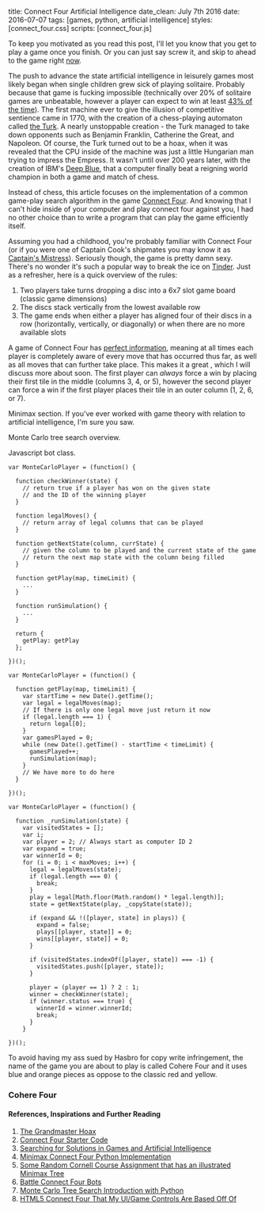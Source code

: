 title: Connect Four Artificial Intelligence
date_clean: July 7th 2016
date: 2016-07-07
tags: [games, python, artificial intelligence]
styles: [connect_four.css]
scripts: [connect_four.js]

To keep you motivated as you read this post, I'll let you know that you get to play a game once you finish. Or you can just say screw it, and skip to ahead to the game right [now](#game-title).

The push to advance the state artificial intelligence in leisurely games most likely began when single children grew sick of playing solitaire. Probably because that game is fucking impossible (technically over 20% of solitaire games are unbeatable, however a player can expect to win at least [43% of the time](http://www.jupiterscientific.org/sciinfo/KlondikeSolitaireReport.html)). The first machine ever to give the illusion of competitive sentience came in 1770, with the creation of a chess-playing automaton called [the Turk](https://en.wikipedia.org/wiki/The_Turk). A nearly unstoppable creation - the Turk managed to take down opponents such as Benjamin Franklin, Catherine the Great, and Napoleon. Of course, the Turk turned out to be a hoax, when it was revealed that  the CPU inside of the machine was just a little Hungarian man trying to impress the Empress. It wasn't until over 200 years later, with the creation of IBM's [Deep Blue](https://en.wikipedia.org/wiki/Deep_Blue_(chess_computer)), that a computer finally beat a reigning world champion in both a game and match of chess.

Instead of chess, this article focuses on the implementation of a common game-play search algorithm in the game [Connect Four](https://en.wikipedia.org/wiki/Connect_Four). And knowing that I can't hide inside of your computer and play connect four against you, I had no other choice than to write a program that can play the game efficiently itself.

Assuming you had a childhood, you're probably familiar with Connect Four (or if you were one of Captain Cook's shipmates you may know it as [Captain's Mistress](http://www.tradgames.org.uk/games/Four-in-a-row.htm)). Seriously though, the game is pretty damn sexy. There's no wonder it's such a popular way to break the ice on [Tinder](https://www.google.com/search?q=connect+four&espv=2&biw=1920&bih=958&source=lnms&tbm=isch&sa=X&ved=0ahUKEwi_hfGlufvNAhWRdSYKHROeC8YQ_AUIBigB#tbm=isch&q=connect+four+tinder). Just as a refresher, here is a quick overview of the rules:

1. Two players take turns dropping a disc into a 6x7 slot game board (classic game dimensions)
2. The discs stack vertically from the lowest available row
3. The game ends when either a player has aligned four of their discs in a row (horizontally, vertically, or diagonally) or when there are no more available slots

A game of Connect Four has [perfect information](https://en.wikipedia.org/wiki/Perfect_information), meaning at all times each player is completely aware of every move that has occurred thus far, as well as all moves that can further take place. This makes it a great , which I will discuss more about soon. The first player can _always_ force a win by placing their first tile in the middle (columns 3, 4, or 5), however the second player can force a win if the first player places their tile in an outer column (1, 2, 6, or 7).

Minimax section. If you've ever worked with game theory with relation to artificial intelligence, I'm sure you saw.

Monte Carlo tree search overview.

Javascript bot class.

<pre class="get-away"><code class="language-javascript">var MonteCarloPlayer = (function() {

  function checkWinner(state) {
    // return true if a player has won on the given state
    // and the ID of the winning player
  }
  
  function legalMoves() {
    // return array of legal columns that can be played
  }
  
  function getNextState(column, currState) {
    // given the column to be played and the current state of the game
    // return the next map state with the column being filled
  }

  function getPlay(map, timeLimit) {
    ...
  }

  function runSimulation() {
    ...
  }

  return {
    getPlay: getPlay
  };

})();
</code></pre>

<pre class="get-away"><code class="language-javascript">var MonteCarloPlayer = (function() {

  function getPlay(map, timeLimit) {
    var startTime = new Date().getTime();
    var legal = legalMoves(map);
    // If there is only one legal move just return it now
    if (legal.length === 1) {
      return legal[0];
    }
    var gamesPlayed = 0;
    while (new Date().getTime() - startTime < timeLimit) {
      gamesPlayed++;
      runSimulation(map);
    }
    // We have more to do here
  }

})();
</code></pre>

<pre class="get-away"><code class="language-javascript">var MonteCarloPlayer = (function() {

  function _runSimulation(state) {
    var visitedStates = [];
    var i;
    var player = 2; // Always start as computer ID 2
    var expand = true;
    var winnerId = 0;
    for (i = 0; i < maxMoves; i++) {
      legal = legalMoves(state);
      if (legal.length === 0) {
        break;
      }
      play = legal[Math.floor(Math.random() * legal.length)];
      state = getNextState(play, _copyState(state));

      if (expand && !([player, state] in plays)) {
        expand = false;
        plays[[player, state]] = 0;
        wins[[player, state]] = 0;
      }

      if (visitedStates.indexOf([player, state]) === -1) {
        visitedStates.push([player, state]);
      }

      player = (player == 1) ? 2 : 1;
      winner = checkWinner(state);
      if (winner.status === true) {
        winnerId = winner.winnerId;
        break;
      }
    }

})();
</code></pre>


To avoid having my ass sued by Hasbro for copy write infringement, the name of the game you are about to play is called Cohere Four and it uses blue and orange pieces as oppose to the classic red and yellow.

<h3 id="game-title">Cohere Four</h3>
<div id="game-container">
  <canvas id="connect-four" height="480" width="640"></canvas>
  <canvas id="ai-output" height="100" width="640"></canvas>
</div>

#### References, Inspirations and Further Reading
1. [The Grandmaster Hoax](http://www.theparisreview.org/blog/2012/03/28/the-grandmaster-hoax/)
1. [Connect Four Starter Code](https://codepen.io/coderontheroad/pen/GdxEo)
2. [Searching for Solutions in Games and Artificial Intelligence](http://www.aiexp.info/files/allis-thesis.pdf)
3. [Minimax Connect Four Python Implementation](https://github.com/erikackermann/Connect-Four)
4. [Some Random Cornell Course Assignment that has an illustrated Minimax Tree](http://www.cs.cornell.edu/courses/CS2110/2014sp/assignments/a4/A4ConnectFour.pdf)
5. [Battle Connect Four Bots](http://theaigames.com/competitions/four-in-a-row)
6. [Monte Carlo Tree Search Introduction with Python](https://jeffbradberry.com/posts/2015/09/intro-to-monte-carlo-tree-search/)
7. [HTML5 Connect Four That My UI/Game Controls Are Based Off Of](https://github.com/kenrick95/c4)
